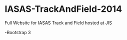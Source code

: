 IASAS-TrackAndField-2014
=====================

Full Website for IASAS Track and Field hosted at JIS

-Bootstrap 3
